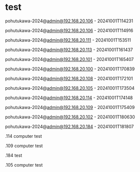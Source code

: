 # test


pohutukawa-2024@admin@192.168.20.106 - 20241001T114231


pohutukawa-2024@admin@192.168.20.106 - 20241001T114916


pohutukawa-2024@admin@192.168.20.111 - 20241001T153511


pohutukawa-2024@admin@192.168.20.113 - 20241001T161437


pohutukawa-2024@admin@192.168.20.101 - 20241001T165407


pohutukawa-2024@admin@192.168.20.100 - 20241001T170839


pohutukawa-2024@admin@192.168.20.108 - 20241001T172101


pohutukawa-2024@admin@192.168.20.105 - 20241001T173504


pohutukawa-2024@admin@192.168.20.114 - 20241001T174148


pohutukawa-2024@admin@192.168.20.109 - 20241001T175409


pohutukawa-2024@admin@192.168.20.102 - 20241001T180630


pohutukawa-2024@admin@192.168.20.184 - 20241001T181807

.114 computer test

.109 computer test

.184 test

.105 computer test